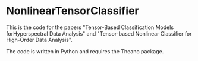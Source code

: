 # NonlinearTensorClassifier
This is the code for the papers "Tensor-Based Classification Models forHyperspectral Data Analysis" and "Tensor-based Nonlinear Classifier for High-Order Data Analysis".

The code is written in Python and requires the Theano package.
